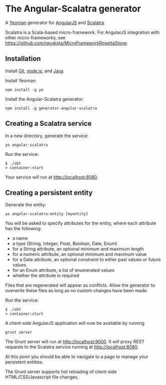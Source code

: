 # The Angular-Scalatra generator 

A [Yeoman](http://yeoman.io) generator for [AngularJS](http://angularjs.org) and [Scalatra](http://scalatra.org/).

Scalatra is a Scala-based micro-framework.  For AngularJS integration with other micro-frameworks, see https://github.com/rayokota/MicroFrameworkRosettaStone.

## Installation

Install [Git](http://git-scm.com), [node.js](http://nodejs.org), and [Java](https://www.java.com).

Install Yeoman:

    npm install -g yo

Install the Angular-Scalatra generator:

    npm install -g generator-angular-scalatra

## Creating a Scalatra service

In a new directory, generate the service:

    yo angular-scalatra

Run the service:

    $ ./sbt
    > container:start

Your service will run at [http://localhost:8080](http://localhost:8080).


## Creating a persistent entity

Generate the entity:

    yo angular-scalatra:entity [myentity]

You will be asked to specify attributes for the entity, where each attribute has the following:

- a name
- a type (String, Integer, Float, Boolean, Date, Enum)
- for a String attribute, an optional minimum and maximum length
- for a numeric attribute, an optional minimum and maximum value
- for a Date attribute, an optional constraint to either past values or future values
- for an Enum attribute, a list of enumerated values
- whether the attribute is required

Files that are regenerated will appear as conflicts.  Allow the generator to overwrite these files as long as no custom changes have been made.

Run the service:

    $ ./sbt
    > container:start
    
A client-side AngularJS application will now be available by running

	grunt server
	
The Grunt server will run at [http://localhost:9000](http://localhost:9000).  It will proxy REST requests to the Scalatra service running at [http://localhost:8080](http://localhost:8080).

At this point you should be able to navigate to a page to manage your persistent entities.  

The Grunt server supports hot reloading of client-side HTML/CSS/Javascript file changes.

